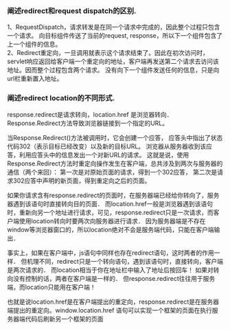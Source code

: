 
### 阐述redirect和request dispatch的区别.   
1、RequestDispatch，请求转发是在同一个请求中完成的，因此整个过程只包含一个请求。  向目标组件传送了当前的request, response，所以下一个组件包含了上一个组件的信息。  
2、Redirect重定向，一旦调用就表示这个请求结束了。因此在初次访问时，servlet响应返回给客户端一个重定向的地址，客户端再发送第二个请求去访问该地址。因而整个过程包含两个请求。  没有向下一个组件发送任何的信息，只是向url栏重新置入地址。

### 阐述redirect location的不同形式. 

response.redirect是请求转向，location.href 是浏览器转向．
Response.Redirect方法导致浏览器链接到一个指定的URL。

当Response.Redirect()方法被调用时，它会创建一个应答， 应答头中指出了状态代码302（表示目标已经改变）以及新的目标URL。 浏览器从服务器收到该应答，利用应答头中的信息发出一个对新URL的请求。 这就是说，使用Response.Redirect方法时重定向操作发生在客户端，总共涉及到两次与服务器的通信（两个来回）： 第一次是对原始页面的请求，得到一个302应答， 第二次是请求302应答中声明的新页面，得到重定向之后的页面。  

如果你请求含有response.redirect的页面时，在服务器端已经给你转向了，服务器遇到该语句时直接转向目的页面． 而location.href一般是浏览器遇到该语句时，重新向另一个地址进行请求，可见，response.redirect只是一次请求，而客户端使用location转向时要两次向服务器进行请求． 因为服务器端是不存在window等浏览器窗口的，所以location绝对不会是服务端代码，只能在客户端输出．

事实上，如果在客户端中，js语句中同样也存在redirect语句，这时两者的作用一样． 但机理不同，redirect只是一个转向语句，遇到该语句时，直接转向，客户端是两次请求的． 而location相当于你在地址栏中输入了地址后按回车！ 如果对转向没有控制的话，两者在客户端是一样的． 但response.redirect往往用于服务端，而location只能用在客户端！

也就是说location.href是在客户端提出的重定向，response.redirect是在服务器端提出的重定向。window.location.href 语句可以实现一个框架的页面在执行服务器端代码后刷新另一个框架的页面



